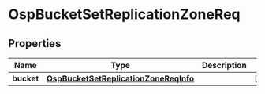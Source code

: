 # OspBucketSetReplicationZoneReq

## Properties
Name | Type | Description | Notes
------------ | ------------- | ------------- | -------------
**bucket** | [**OspBucketSetReplicationZoneReqInfo**](OspBucketSetReplicationZoneReqInfo.md) |  |  [optional]
